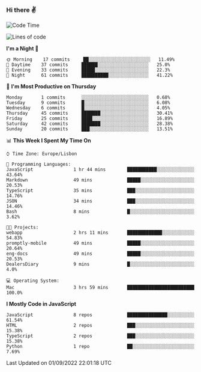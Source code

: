 ### Hi there :v:

<!--
**eusebioaddsilva/eusebioaddsilva** is a ✨ _special_ ✨ repository because its `README.md` (this file) appears on your GitHub profile.

<!--START_SECTION:waka-->
![Code Time](http://img.shields.io/badge/Code%20Time-33%20hrs%2014%20mins-blue)

![Lines of code](https://img.shields.io/badge/From%20Hello%20World%20I%27ve%20Written-642%20Thousand%20lines%20of%20code-blue)

**I'm a Night 🦉** 

```text
🌞 Morning    17 commits     ██░░░░░░░░░░░░░░░░░░░░░░░   11.49% 
🌆 Daytime    37 commits     ██████░░░░░░░░░░░░░░░░░░░   25.0% 
🌃 Evening    33 commits     █████░░░░░░░░░░░░░░░░░░░░   22.3% 
🌙 Night      61 commits     ██████████░░░░░░░░░░░░░░░   41.22%

```
📅 **I'm Most Productive on Thursday** 

```text
Monday       1 commits      ░░░░░░░░░░░░░░░░░░░░░░░░░   0.68% 
Tuesday      9 commits      █░░░░░░░░░░░░░░░░░░░░░░░░   6.08% 
Wednesday    6 commits      █░░░░░░░░░░░░░░░░░░░░░░░░   4.05% 
Thursday     45 commits     ███████░░░░░░░░░░░░░░░░░░   30.41% 
Friday       25 commits     ████░░░░░░░░░░░░░░░░░░░░░   16.89% 
Saturday     42 commits     ███████░░░░░░░░░░░░░░░░░░   28.38% 
Sunday       20 commits     ███░░░░░░░░░░░░░░░░░░░░░░   13.51%

```


📊 **This Week I Spent My Time On** 

```text
⌚︎ Time Zone: Europe/Lisbon

💬 Programming Languages: 
JavaScript               1 hr 44 mins        ███████████░░░░░░░░░░░░░░   43.64% 
Markdown                 49 mins             █████░░░░░░░░░░░░░░░░░░░░   20.53% 
TypeScript               35 mins             ███░░░░░░░░░░░░░░░░░░░░░░   14.76% 
JSON                     34 mins             ███░░░░░░░░░░░░░░░░░░░░░░   14.46% 
Bash                     8 mins              █░░░░░░░░░░░░░░░░░░░░░░░░   3.62%

🐱‍💻 Projects: 
webapp                   2 hrs 11 mins       █████████████░░░░░░░░░░░░   54.83% 
promptly-mobile          49 mins             █████░░░░░░░░░░░░░░░░░░░░   20.64% 
eng-docs                 49 mins             █████░░░░░░░░░░░░░░░░░░░░   20.53% 
DealersDiary             9 mins              █░░░░░░░░░░░░░░░░░░░░░░░░   4.0%

💻 Operating System: 
Mac                      3 hrs 59 mins       █████████████████████████   100.0%

```

**I Mostly Code in JavaScript** 

```text
JavaScript               8 repos             ███████████████░░░░░░░░░░   61.54% 
HTML                     2 repos             ███░░░░░░░░░░░░░░░░░░░░░░   15.38% 
TypeScript               2 repos             ███░░░░░░░░░░░░░░░░░░░░░░   15.38% 
Python                   1 repo              ██░░░░░░░░░░░░░░░░░░░░░░░   7.69%

```



 Last Updated on 01/09/2022 22:01:18 UTC
<!--END_SECTION:waka-->
